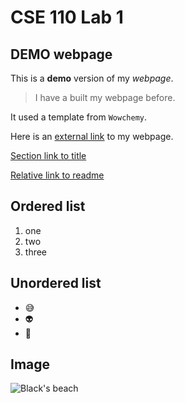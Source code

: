 # CSE 110 Lab 1
## DEMO webpage
This is a **demo** version of my *webpage*.
> I have a built my webpage before.

It used a template from `Wowchemy`.

Here is an [external link](https://aaron3963.github.io/) to my webpage.

[Section link to title](#cse-110-lab-1)

[Relative link to readme](README.md)

## Ordered list
1. one
2. two
3. three

## Unordered list
- 😅
- 👽
- 🤖

## Image
![Black's beach](img.jpg)

